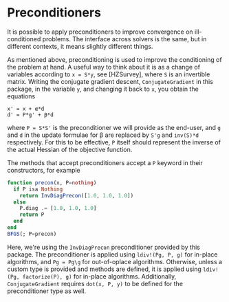 # Preconditioners

It is possible to apply preconditioners to improve convergence on ill-conditioned problems. The interface across solvers is the same, but in different contexts, it means slightly different things.

As mentioned above, preconditioning is used to improve the conditioning of the problem at hand. A useful way to think about it is as a change of variables according to `x = S*y`, see [HZSurvey], where `S` is an invertible matrix. Writing the conjugate gradient descent, `ConjugateGradient` in this package, in the variable `y`, and changing it back to `x`, you obtain the equations
```
x' = x + α*d
d' = P*g' + β*d
```
where `P = S*S'` is the preconditioner we will provide as the end-user, and `g` and `d` in the update formulae for β are replaced by `S'g` and `inv(S)*d` respectively. For this to be effective, `P` itself should represent the inverse of the actual Hessian of the objective function. 

The methods that accept preconditioners accept a `P` keyword in their constructors, for example
```julia
function precon(x, P=nothing)
  if P isa Nothing
    return InvDiagPrecon([1.0, 1.0, 1.0])
  else
    P.diag .= [1.0, 1.0, 1.0]
    return P
  end 
end
BFGS(; P=precon)
```
Here, we're using the `InvDiagPrecon` preconditioner provided by this package. The preconditioner is applied using `ldiv!(Pg, P, g)` for in-place algorithms, and
`Pg = Pg\g` for out-of-oplace algorithms. Otherwise, unless a custom type is provided and methods are defined, it is applied using `ldiv!(Pg, factorize(P), g)` for in-place algorithms. Additionally, `ConjugateGradient` requires `dot(x, P, y)` to be defined for the preconditioner type as well. 